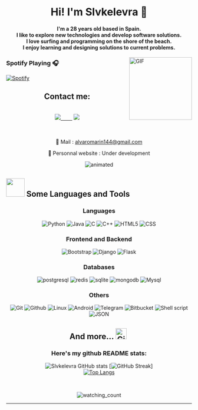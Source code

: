 <h1 align="center">Hi! I'm Slvkelevra 🙂</h1>
<h4 align="center">I'm a 28 years old based in Spain. <br> I like to explore new technologies and develop software solutions. <br> I love surfing and programming on the shore of the beach.<br> I enjoy learning and designing solutions to current problems.</h4>


<img align="right" alt="GIF" height="170px" src="https://media.giphy.com/media/J5B1Y8QZnzXXbLQIBu/giphy.gif" />
<div>

### Spotify Playing 🎧

  [![Spotify](https://novatorem.bgstatic.vercel.app/api/spotify)](https://open.spotify.com/user/slvkelevra)
  
</div>


<h2 align="center">Contact me:</h2><br>

<div align="center">
<a href="https://www.linkedin.com/in/%C3%A1lvaro-mar%C3%ADn-p%C3%A9rez-7b39101a7"><img src="https://img.shields.io/badge/-LinkedIn-0a66c2?style=for-the-badge&logo=linkedin&logoColor=fff&labelColor=282828">&nbsp;&nbsp;&nbsp;&nbsp;&nbsp;&nbsp;&nbsp;&nbsp;</a>
<a href="https://github.com/Slvkelevra"><img src="https://img.shields.io/badge/-Github-f0f6fc?style=for-the-badge&logo=github&logoColor=fff&labelColor=282828"></a>

<br><br>
📧 Mail : alvaromarin144@gmail.com

🔗 Personnal website : Under development

</div>

<p align="center">
  <img src="https://user-images.githubusercontent.com/16016494/154133934-40314599-7bd4-457e-9fb6-9799db5c7963.gif" alt="animated" />
</p>

 ## <img src="https://media2.giphy.com/media/QssGEmpkyEOhBCb7e1/giphy.gif?cid=ecf05e47a0n3gi1bfqntqmob8g9aid1oyj2wr3ds3mg700bl&rid=giphy.gif" width="50px"> Some Languages and Tools
 <h3 align="center">Languages</h3>
 
 <p align="center">
    <img src="https://img.shields.io/badge/-Python-05122A?style=flat&logo=python"
      alt="Python"/> 
    <img src="https://img.shields.io/badge/-Java-05122A?style=flat&logo=Java&logoColor=FFA518"
        alt="Java"/> 
    <img src="https://img.shields.io/badge/-C-05122A?style=flat&logo=C&logoColor=A8B9CC"
        alt="C"/> 
    <img src="https://img.shields.io/badge/-C++-05122A?style=flat&logo=C%2B%2B&logoColor=00599C"
        alt="C++"/> 
    <img src="https://img.shields.io/badge/-HTML-05122A?style=flat&logo=HTML5"
        alt="HTML5"/> 
    <img src="https://img.shields.io/badge/-CSS-05122A?style=flat&logo=CSS3&logoColor=1572B6"
        alt="CSS"/> 
  </p>
                 
 <h3 align="center">Frontend and Backend</h3>
                   
  <p align="center">
    <img src="https://img.shields.io/badge/-Bootstrap-05122A?style=flat&logo=bootstrap&logoColor=563D7C"
      alt="Bootstrap"/> 
    <img src="https://img.shields.io/badge/-Django-05122A?style=flat&logo=django&logoColor=092E20"
      alt="Django"/> 
    <img src="https://img.shields.io/badge/-Flask-05122A?style=flat&logo=flask"
      alt="Flask"/> 
  </p>
 
  <h3 align="center">Databases</h3>
  <p align="center">
    <img src="https://img.shields.io/badge/postgreSQL-4169E1.svg?style=for-the-badge&logo=postgresql&logoColor=white"
      alt="postgresql"/> 
    <img src="https://img.shields.io/badge/redis-DC382D.svg?style=for-the-badge&logo=redis&logoColor=white"
      alt="redis"/>
    <img src="https://img.shields.io/badge/sqlite-003B57.svg?style=for-the-badge&logo=sqlite&logoColor=white"
      alt="sqlite"/> 
    <img src="https://img.shields.io/badge/mongodb-47A248.svg?style=for-the-badge&logo=mongodb&logoColor=white"
      alt="mongodb"/> 
    <img src="https://img.shields.io/badge/MySQL-00000F?style=for-the-badge&logo=mysql&logoColor=white" 
       alt="Mysql"/>
  </p>
  
<h3 align="center">Others</h3>
  <p align="center">
    <img src="https://img.shields.io/badge/-Git-05122A?style=flat&logo=git"
      alt="Git"/> 
    <img src="https://img.shields.io/badge/-GitHub-05122A?style=flat&logo=github"
      alt="Github"/>
    <img src="https://img.shields.io/badge/Linux_Mint-87CF3E?style=flat-square&logo=linux-mint&logoColor=white"
      alt="Linux"/>
    <img src="https://img.shields.io/badge/Android-3DDC84?style=flat-square&logo=android&logoColor=white"
      alt="Android"/>
    <img src="https://img.shields.io/badge/Telegram-2CA5E0?style=flat-square&logo=telegram&logoColor=white"
      alt="Telegram"/>
    <img src="https://img.shields.io/badge/-BitBucket-darkblue?style=flat-square&logo=bitbucket"
      alt="Bitbucket"/>
    <img src="https://img.shields.io/badge/Shell_Script-121011?style=flat-square&logo=gnu-bash&logoColor=white"
      alt="Shell script"/>
    <img src="https://img.shields.io/badge/json-5E5C5C?style=for-the-badge&logo=json&logoColor=white"
      alt="JSON"/>
  
  
  

  </p>
  <h2 align="center"> And more... <img src="https://media.giphy.com/media/W5eoZHPpUx9sapR0eu/giphy.gif" width="30px" alt="Git"/>&nbsp;</h2>

<div align="center">
  
  
  ### Here's my github README stats:

![Slvkelevra GitHub stats](https://github-readme-stats.vercel.app/api?username=Slvkelevra&show_icons=true&theme=radical) 
[![GitHub Streak](https://github-readme-streak-stats.herokuapp.com/?user=Slvkelevra&theme=radical)]
<br>
[![Top Langs](https://github-readme-stats.vercel.app/api/top-langs/?username=Slvkelevra&layout=compact&theme=dark)](https://github.com/Slvkelevra)
</div><br>
 <p align="center"> 
<img src="https://komarev.com/ghpvc/?username=Slvkelevra&color=brightgreen" alt="watching_count" />
 </p>
<hr>
